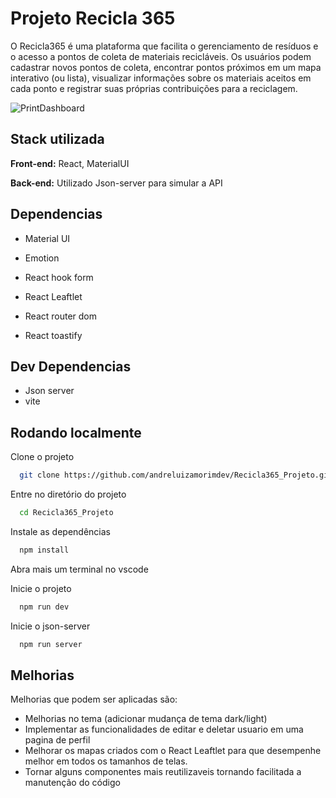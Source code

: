 # Projeto Recicla 365

O Recicla365 é uma plataforma que facilita o gerenciamento de resíduos e o acesso a pontos
de coleta de materiais recicláveis. Os usuários podem cadastrar novos pontos de coleta,
encontrar pontos próximos em um mapa interativo (ou lista), visualizar informações sobre os
materiais aceitos em cada ponto e registrar suas próprias contribuições para a reciclagem.

![PrintDashboard](https://i.imgur.com/Dz90zYW.png)

## Stack utilizada

**Front-end:** React, MaterialUI

**Back-end:** Utilizado Json-server para simular a API

## Dependencias

- Material UI

- Emotion
- React hook form
- React Leaftlet
- React router dom
- React toastify

## Dev Dependencias

- Json server
- vite

## Rodando localmente

Clone o projeto

```bash
  git clone https://github.com/andreluizamorimdev/Recicla365_Projeto.git
```

Entre no diretório do projeto

```bash
  cd Recicla365_Projeto
```

Instale as dependências

```bash
  npm install
```

Abra mais um terminal no vscode

Inicie o projeto

```bash
  npm run dev
```

Inicie o json-server

```bash
  npm run server
```

## Melhorias

Melhorias que podem ser aplicadas são:

- Melhorias no tema (adicionar mudança de tema dark/light)
- Implementar as funcionalidades de editar e deletar usuario em uma pagina de perfil
- Melhorar os mapas criados com o React Leaftlet para que desempenhe melhor em todos os tamanhos de telas.
- Tornar alguns componentes mais reutilizaveis tornando facilitada a manutenção do código
